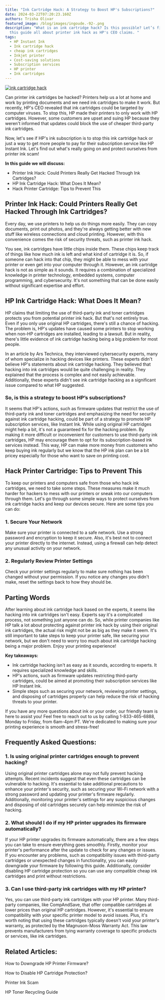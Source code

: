 ```yaml
---
title: "Ink Cartridge Hack: A Strategy to Boost HP's Subscriptions?"
date: 2024-03-22T07:20:23.160Z
authors: Trisha Olivar
featured_image: /blog/images/ingoude.-92-.png
description: "What is an ink cartridge hack? Is this possible? Let’s find out in
  this guide all about printer ink hack as HP's CEO claims. "
tags:
  - HP Instant Ink
  - Ink cartridge hack
  - cheap ink cartridges
  - Inkjet printer
  - Cost-saving solutions
  - Subscription services
  - HP printer
  - Ink cartridges
---
```

[![ink cartridge hack](/blog/images/ingoude.-92-.png "Ink Cartridge Hack: A Strategy to Boost HP's Subscriptions?")](/blog/images/ingoude.-92-.png)

Can printer ink cartridges be hacked? Printers help us a lot at home and work by printing documents and we need ink cartridges to make it work. But recently, HP's CEO revealed that ink cartridges could be targeted by computer viruses. To stop this, HP made their printers to only work with HP cartridges. However, some customers are upset and suing HP because they weren't informed that updates could block the use of cheaper third-party ink cartridges.

Now, let's see if HP's ink subscription is to stop this ink cartridge hack or just a way to get more people to pay for their subscription service like HP Instant Ink. Let's find out what's really going on and protect ourselves from printer ink scam!

**In this guide we will discuss:**

* Printer Ink Hack: Could Printers Really Get Hacked Through Ink Cartridges?
* HP Ink Cartridge Hack: What Does It Mean?
* Hack Printer Cartridge: Tips to Prevent This

## Printer Ink Hack: Could Printers Really Get Hacked Through Ink Cartridges?

Every day, we use printers to help us do things more easily. They can copy documents, print out photos, and they're always getting better with new stuff like wireless connections and cloud printing. However, with this convenience comes the risk of security threats, such as printer ink hack. 

You see, ink cartridges have little chips inside them. These chips keep track of things like how much ink is left and what kind of cartridge it is. So, if someone can hack into that chip, they might be able to mess with your printer or even get into your computer through it. However, an ink cartridge hack is not as simple as it sounds. It requires a combination of specialized knowledge in printer technology, embedded systems, computer programming, and cybersecurity. It's not something that can be done easily without significant expertise and effort. 

## HP Ink Cartridge Hack: What Does It Mean?

HP claims that limiting the use of third-party ink and toner cartridges protects you from potential printer ink hack. But that's not entirely true. Even if you only use original HP cartridges, there's still a chance of hacking. The problem is, HP's updates have caused some printers to stop working when non-HP cartridges are installed, leading to a lawsuit. But in reality, there's little evidence of ink cartridge hacking being a big problem for most people. 

In an article by Ars Technica, they interviewed cybersecurity experts, many of whom specialize in hacking devices like printers. These experts didn't believe HP's statements about ink cartridge hacking. They believed that hacking into ink cartridges would be quite challenging in reality. They explained that the process is complex and not easily achievable. Additionally, these experts didn't see ink cartridge hacking as a significant issue compared to what HP suggested.

### So, is this a strategy to boost HP’s subscriptions?

It seems that HP's actions, such as firmware updates that restrict the use of third-party ink and toner cartridges and emphasizing the need for security against ink cartridge hacking, could be part of a strategy to promote HP subscription services, like Instant Ink. While using original HP cartridges might help a bit, it's not a guaranteed fix for the hacking problem. By making it more difficult or inconvenient for customers to use third-party ink cartridges, HP may encourage them to opt for its subscription-based ink services instead. This way, HP can make more money from customers who keep buying ink regularly but we know that the HP ink plan can be a bit pricey especially for those who want to save on printing cost. 

## Hack Printer Cartridge: Tips to Prevent This

To keep our printers and computers safe from those who hack ink cartridges, we need to take some steps. These measures make it much harder for hackers to mess with our printers or sneak into our computers through them. Let's go through some simple ways to protect ourselves from ink cartridge hacks and keep our devices secure. Here are some tips you can do:

### 1. Secure Your Network

Make sure your printer is connected to a safe network. Use a strong password and encryption to keep it secure. Also, it's best not to connect your printer directly to the internet. Instead, using a firewall can help detect any unusual activity on your network.

### 2. Regularly Review Printer Settings

Check your printer settings regularly to make sure nothing has been changed without your permission. If you notice any changes you didn't make, reset the settings back to how they should be.

## Parting Words

After learning about ink cartridge hack based on the experts, it seems like hacking into ink cartridges isn't easy. Experts say it's a complicated process, not something just anyone can do. So, while printer companies like HP talk a lot about protecting against printer ink hack by using their original ink cartridges, the actual risk might not be as big as they make it seem. It's still important to take steps to keep your printer safe, like securing your network, but we don't need to worry too much about ink cartridge hacking being a major problem. Enjoy your printing experience!

**Key takeaways:**

* Ink cartridge hacking isn't as easy as it sounds, according to experts. It requires specialized knowledge and skills.
* HP's actions, such as firmware updates restricting third-party cartridges, could be aimed at promoting their subscription services like HP Instant Ink.
* Simple steps such as securing your network, reviewing printer settings, and disposing of cartridges properly can help reduce the risk of hacking threats to your printer.

If you have any more questions about ink or your order, our friendly team is here to assist you! Feel free to reach out to us by calling 1-833-465-6888, Monday to Friday, from 6am-4pm PT. We're dedicated to making sure your printing experience is smooth and stress-free!

## Frequently Asked Questions:

### 1. Is using original printer cartridges enough to prevent hacking?

Using original printer cartridges alone may not fully prevent hacking attempts. Recent incidents suggest that even these cartridges can be vulnerable to hacking. It's essential to take additional precautions to enhance your printer's security, such as securing your Wi-Fi network with a strong password and updating your printer's firmware regularly. Additionally, monitoring your printer's settings for any suspicious changes and disposing of old cartridges securely can help minimize the risk of hacking. 

### 2. What should I do if my HP printer upgrades its firmware automatically?

If your HP printer upgrades its firmware automatically, there are a few steps you can take to ensure everything goes smoothly. Firstly, monitor your printer's performance after the update to check for any changes or issues. If you encounter any problems, such as compatibility issues with third-party cartridges or unexpected changes in functionality, you can easily downgrade your firmware by following this guide. Additionally, consider disabling HP cartridge protection so you can use any compatible cheap ink cartridges and print without restrictions.

### 3. Can I use third-party ink cartridges with my HP printer?

Yes, you can use third-party ink cartridges with your HP printer. Many third-party companies, like CompAndSave, that offer compatible cartridges at lower prices than original HP cartridges. However, it's essential to ensure compatibility with your specific printer model to avoid issues. Plus, it's worth noting that using these cartridges typically doesn't void your printer's warranty, as protected by the Magnuson-Moss Warranty Act. This law prevents manufacturers from tying warranty coverage to specific products or services, like ink cartridges.

## Related Articles:

How to Downgrade HP Printer Firmware?

How to Disable HP Cartridge Protection?

Printer Ink Scam

HP Toner Recycling Guide
